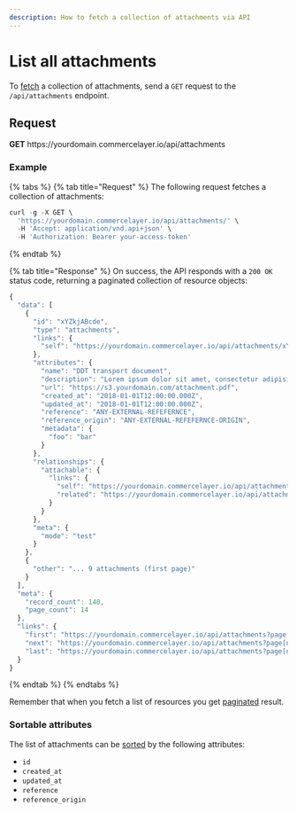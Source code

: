 ```yaml
---
description: How to fetch a collection of attachments via API
---
```


# List all attachments

To <a href="https://docs.commercelayer.io/developers/fetching-resources" target="_blank">fetch</a> a collection of attachments, send a `GET` request to the `/api/attachments` endpoint.

## Request

**GET** https://<i></i>yourdomain.commercelayer.io/api/attachments

### **Example**

{% tabs %}
{% tab title="Request" %}
The following request fetches a collection of attachments:

```javascript
curl -g -X GET \
  'https://yourdomain.commercelayer.io/api/attachments/' \
  -H 'Accept: application/vnd.api+json' \
  -H 'Authorization: Bearer your-access-token'
```
{% endtab %}

{% tab title="Response" %}
On success, the API responds with a `200 OK` status code, returning a paginated collection of resource objects:

```javascript
{
  "data": [
    {
      "id": "xYZkjABcde",
      "type": "attachments",
      "links": {
        "self": "https://yourdomain.commercelayer.io/api/attachments/xYZkjABcde"
      },
      "attributes": {
        "name": "DDT transport document",
        "description": "Lorem ipsum dolor sit amet, consectetur adipisicing elit, sed do eiusmod tempor incididunt ut labore et dolore magna aliqua.",
        "url": "https://s3.yourdomain.com/attachment.pdf",
        "created_at": "2018-01-01T12:00:00.000Z",
        "updated_at": "2018-01-01T12:00:00.000Z",
        "reference": "ANY-EXTERNAL-REFEFERNCE",
        "reference_origin": "ANY-EXTERNAL-REFEFERNCE-ORIGIN",
        "metadata": {
          "foo": "bar"
        }
      },
      "relationships": {
        "attachable": {
          "links": {
            "self": "https://yourdomain.commercelayer.io/api/attachments/xYZkjABcde/relationships/attachable",
            "related": "https://yourdomain.commercelayer.io/api/attachments/xYZkjABcde/attachable"
          }
        }
      },
      "meta": {
        "mode": "test"
      }
    },
    {
      "other": "... 9 attachments (first page)"
    }
  ],
  "meta": {
    "record_count": 140,
    "page_count": 14
  },
  "links": {
    "first": "https://yourdomain.commercelayer.io/api/attachments?page[number]=1&page[size]=10",
    "next": "https://yourdomain.commercelayer.io/api/attachments?page[number]=2&page[size]=10",
    "last": "https://yourdomain.commercelayer.io/api/attachments?page[number]=14&page[size]=10"
  }
}
```
{% endtab %}
{% endtabs %}

Remember that when you fetch a list of resources you get <a href="https://docs.commercelayer.io/developers/pagination" target="_blank">paginated</a> result.

### Sortable attributes

The list of attachments can be <a href="https://docs.commercelayer.io/developers/sorting-results" target="_blank">sorted</a> by the following attributes:

* `id`
* `created_at`
* `updated_at`
* `reference`
* `reference_origin`

